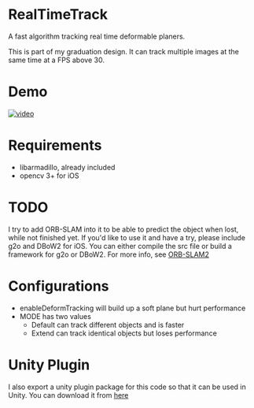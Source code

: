 # RealTimeTrack
A fast algorithm tracking real time deformable planers.

This is part of my graduation design. It can track multiple images at the same time at a FPS above 30.

# Demo
[![video](http://img.youtube.com/vi/8OSTpl4fAJ0/0.jpg)](https://www.youtube.com/watch?v=8OSTpl4fAJ0)
# Requirements
- libarmadillo, already included
- opencv 3+ for iOS

# TODO
I try to add ORB-SLAM into it to be able to predict the object when lost, while not finished yet. 
If you'd like to use it and have a try, please include g2o and DBoW2 for iOS. 
You can either compile the src file or build a framework for g2o or DBoW2.
For more info, see [ORB-SLAM2](https://github.com/raulmur/ORB_SLAM2)

# Configurations
- enableDeformTracking will build up a soft plane but hurt performance
- MODE has two values
  - Default can track different objects and is faster
  - Extend can track identical objects but loses performance

# Unity Plugin
I also export a unity plugin package for this code so that it can be used in Unity.
You can download it from [here](http://youyangsoft.com/AR.unitypackage)
